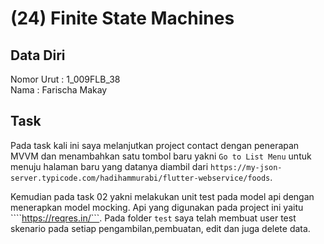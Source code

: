# (24) Finite State Machines
## Data Diri
Nomor Urut : 1_009FLB_38 <br>
Nama : Farischa Makay

## Task
Pada task kali ini saya melanjutkan project contact dengan penerapan MVVM dan menambahkan satu tombol baru yakni ```Go to List Menu``` untuk menuju halaman baru yang datanya diambil dari ```https://my-json-server.typicode.com/hadihammurabi/flutter-webservice/foods```. 

Kemudian pada task 02 yakni melakukan unit test pada model api dengan menerapkan model mocking. Api yang digunakan pada project ini yaitu ````https://reqres.in/```. Pada folder ```test``` saya telah membuat user test skenario pada setiap pengambilan,pembuatan, edit dan juga delete data.

